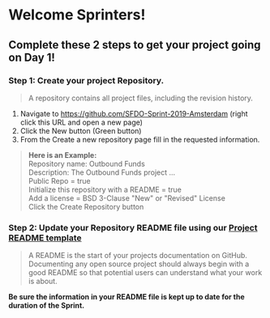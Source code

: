 # Welcome Sprinters!

## Complete these 2 steps to get your project going on Day 1!

### Step 1: Create your project Repository.
> A repository contains all project files, including the revision history.

1. Navigate to https://github.com/SFDO-Sprint-2019-Amsterdam (right click this URL and open a new page)
2. Click the New button (Green button)
3. From the Create a new repository page fill in the requested information.

> __Here is an Example:__<br>
> Repository name: Outbound Funds<br>
> Description: The Outbound Funds project ...<br>
> Public Repo = true<br>
> Initialize this repository with a README = true<br>
> Add a license = BSD 3-Clause "New" or "Revised" License <br>
> Click the Create Repository button<br>

### Step 2: Update your Repository README file using our [Project README template](https://github.com/SFDO-Sprint-2019-Amsterdam/Welcome/wiki/Project-README-template)
> A README is the start of your projects documentation on GitHub. Documenting any open source project should always begin with a good README so that potential users can understand what your work is about.

__Be sure the information in your README file is kept up to date for the duration of the Sprint.__
